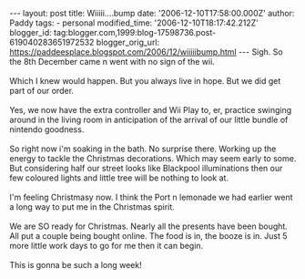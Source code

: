 \-\-- layout: post title: Wiiiii\....bump date:
\'2006-12-10T17:58:00.000Z\' author: Paddy tags: - personal
modified\_time: \'2006-12-10T18:17:42.212Z\' blogger\_id:
tag:blogger.com,1999:blog-17598736.post-619040283651972532
blogger\_orig\_url:
https://paddeesplace.blogspot.com/2006/12/wiiiiibump.html \-\-- Sigh. So
the 8th December came n went with no sign of the wii.\
\
Which I knew would happen. But you always live in hope. But we did get
part of our order.\
\
Yes, we now have the extra controller and Wii Play to, er, practice
swinging around in the living room in anticipation of the arrival of our
little bundle of nintendo goodness.\
\
So right now i\'m soaking in the bath. No surprise there. Working up the
energy to tackle the Christmas decorations. Which may seem early to
some. But considering half our street looks like Blackpool illuminations
then our few coloured lights and little tree will be nothing to look
at.\
\
I\'m feeling Christmasy now. I think the Port n lemonade we had earlier
went a long way to put me in the Christmas spirit.\
\
We are SO ready for Christmas. Nearly all the presents have been bought.
All put a couple being bought online. The food is in, the booze is in.
Just 5 more little work days to go for me then it can begin.\
\
This is gonna be such a long week!
